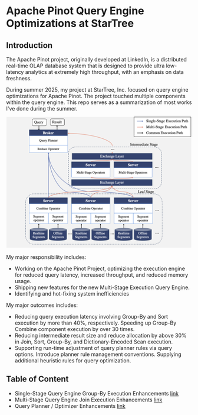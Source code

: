 # Apache Pinot Query Engine Optimizations at StarTree

## Introduction

The Apache Pinot project, originally developed at LinkedIn, is a distributed real-time OLAP database system that is designed to provide ultra low-latency analytics at extremely high throughput, with an emphasis on data freshness. 

During summer 2025, my project at StarTree, Inc. focused on query engine optimizations for Apache Pinot. The project touched multiple components within the query engine. This repo serves as a summarization of most works I've done during the summer.

![Pinot query engine architecture](./resources/pinot-query-engine-architecture.png)

My major responsibility includes:
- Working on the Apache Pinot Project, optimizing the execution engine for reduced query latency, increased throughput, and reduced memory usage. 
- Shipping new features for the new Multi-Stage Execution Query Engine.
- Identifying and hot-fixing system inefficiencies  

My major outcomes includes: 
- Reducing query execution latency involving Group-By and Sort execution by more than 40%, respectively. Speeding up Group-By Combine component execution by over 30 times.
- Reducing intermediate result size and reduce allocation by above 30% in Join, Sort, Group-By, and Dictionary-Encoded Scan execution.
- Supporting run-time adjustment of query planner rules via query options. Introduce planner rule management conventions. Supplying additional heuristic rules for query optimization.


## Table of Content

- Single-Stage Query Engine Group-By Execution Enhancements
[link](src/sse-groupby.md)
- Multi-Stage Query Engine Join Execution Enhancements 
[link](src/mse-join.md)
- Query Planner / Optimizer Enhancements
[link](src/query-planner.md)
